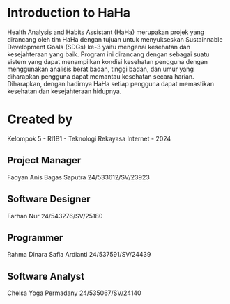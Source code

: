 # Introduction to HaHa
Health Analysis and Habits Assistant (HaHa) merupakan projek yang dirancang oleh tim HaHa dengan tujuan untuk menyukseskan Sustainnable Development Goals (SDGs) ke-3 yaitu mengenai kesehatan dan kesejahteraan yang baik. Program ini dirancang dengan sebagai suatu sistem yang dapat menampilkan kondisi kesehatan pengguna dengan menggunakan analisis berat badan, tinggi badan, dan umur yang diharapkan pengguna dapat memantau kesehatan secara harian. Diharapkan, dengan hadirnya HaHa setiap pengguna dapat memastikan kesehatan dan kesejahteraan hidupnya.

# Created by
Kelompok 5 - RI1B1 - Teknologi Rekayasa Internet - 2024

## Project Manager
Faoyan Anis Bagas Saputra
24/533612/SV/23923

## Software Designer
Farhan Nur
24/543276/SV/25180

## Programmer
Rahma Dinara Safia Ardianti
24/537591/SV/24439

## Software Analyst
Chelsa Yoga Permadany
24/535067/SV/24140









